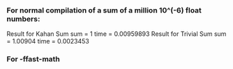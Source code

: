 ### For normal compilation of a sum of a million 10^(-6) float numbers:
Result for Kahan Sum
sum = 1
time = 0.00959893
Result for Trivial Sum
sum = 1.00904
time = 0.0023453

### For -ffast-math


